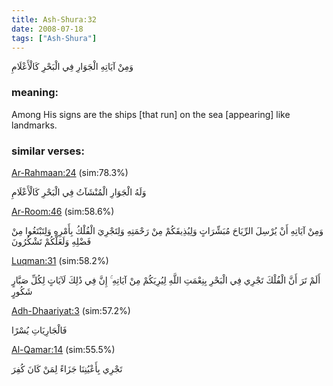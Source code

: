 ```yaml
---
title: Ash-Shura:32
date: 2008-07-18
tags: ["Ash-Shura"]
---
```

وَمِنْ آيَاتِهِ الْجَوَارِ فِي الْبَحْرِ كَالْأَعْلَامِ
### meaning: 
Among His signs are the ships [that run] on the sea [appearing] like landmarks.
### similar verses: 

[Ar-Rahmaan:24](/55/24) (sim:78.3%)

وَلَهُ الْجَوَارِ الْمُنْشَآتُ فِي الْبَحْرِ كَالْأَعْلَامِ

[Ar-Room:46](/30/46) (sim:58.6%)

وَمِنْ آيَاتِهِ أَنْ يُرْسِلَ الرِّيَاحَ مُبَشِّرَاتٍ وَلِيُذِيقَكُمْ مِنْ رَحْمَتِهِ وَلِتَجْرِيَ الْفُلْكُ بِأَمْرِهِ وَلِتَبْتَغُوا مِنْ فَضْلِهِ وَلَعَلَّكُمْ تَشْكُرُونَ

[Luqman:31](/31/31) (sim:58.2%)

أَلَمْ تَرَ أَنَّ الْفُلْكَ تَجْرِي فِي الْبَحْرِ بِنِعْمَتِ اللَّهِ لِيُرِيَكُمْ مِنْ آيَاتِهِ ۚ إِنَّ فِي ذَٰلِكَ لَآيَاتٍ لِكُلِّ صَبَّارٍ شَكُورٍ

[Adh-Dhaariyat:3](/51/3) (sim:57.2%)

فَالْجَارِيَاتِ يُسْرًا

[Al-Qamar:14](/54/14) (sim:55.5%)

تَجْرِي بِأَعْيُنِنَا جَزَاءً لِمَنْ كَانَ كُفِرَ
